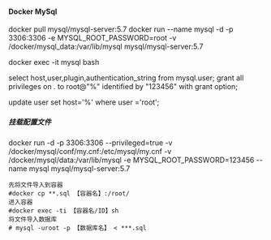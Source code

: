 #### Docker MySql

docker pull mysql/mysql-server:5.7
docker run --name mysql -d -p 3306:3306 -e MYSQL_ROOT_PASSWORD=root -v /docker/mysql_data:/var/lib/mysql mysql/mysql-server:5.7

docker exec -it mysql bash

select host,user,plugin,authentication_string from mysql.user; 
grant all privileges on *.* to root@"%" identified by "123456" with grant option;

update user set host='%' where user ='root';



##### 挂载配置文件

docker run -d -p 3306:3306 --privileged=true -v /docker/mysql/conf/my.cnf:/etc/mysql/my.cnf -v /docker/mysql/data:/var/lib/mysql -e MYSQL_ROOT_PASSWORD=123456 --name mysql mysql/mysql-server:5.7



```shell
先将文件导入到容器
#docker cp **.sql 【容器名】:/root/
进入容器
#docker exec -ti 【容器名/ID】sh
将文件导入数据库
# mysql -uroot -p 【数据库名】 < ***.sql
```


